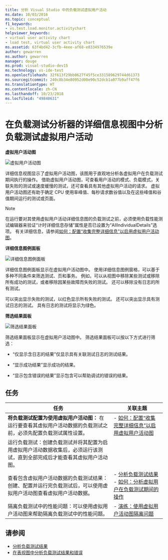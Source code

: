 ```yaml
---
title: 分析 Visual Studio 中的负载测试虚拟用户活动
ms.date: 10/03/2016
ms.topic: conceptual
f1_keywords:
- vs.test.load.monitor.activitychart
helpviewer_keywords:
- virtual user activity chart
- load test, virtual user activity chart
ms.assetid: 63f4bd42-3cfb-4eee-af68-e8334976539e
author: gewarren
ms.author: gewarren
manager: douge
ms.prod: visual-studio-dev15
ms.technology: vs-ide-test
ms.openlocfilehash: 32f613f29bb0627f45f5ce331589629744d61373
ms.sourcegitcommit: 240c8b34e80952d00e90c52dcb1a077b9aff47f6
ms.translationtype: HT
ms.contentlocale: zh-CN
ms.lasthandoff: 10/23/2018
ms.locfileid: "49840631"
---
```

# <a name="analyzing-load-test-virtual-user-activity-in-the-details-view-of-the-load-test-analyzer"></a>在负载测试分析器的详细信息视图中分析负载测试虚拟用户活动

**虚拟用户活动图**

 ![虚拟用户活动图](../test/media/virtual_actchart.png)

 详细信息视图显示了虚拟用户活动图，该图用于直观地分析各虚拟用户在负载测试期间执行的操作。 借助虚拟用户活动图，可查看用户活动的模式、负载模式，关联失败的测试或速度缓慢的测试，还可查看具有其他虚拟用户活动的请求。 虚拟用户活动图还有助于确定 CPU 使用率峰值、每秒请求数谷值以及在这些峰值和谷值期间运行的测试或页面。

> [!NOTE]
> 在运行要对其使用虚拟用户活动详细信息图的负载测试之前，必须使用负载性能测试编辑器来验证“计时详细信息存储”属性是否已设置为“AllIndividualDetails”选项。 有关详细信息，请参阅[如何：配置“收集完整详细信息”以启用虚拟用户活动图](../test/how-to-configure-load-tests-to-collect-full-details.md)。

 **详细信息图例面板**

 ![详细信息图例面板](../test/media/ltest_detailslegend.png)

 详细信息图例面板显示在虚拟用户活动图中。 使用详细信息图例窗格，可以基于多种不同条件来筛选测试、页和事务。 例如，可以从视图中移除某些测试或移除所有成功的测试，或者移除因某些故障而失败的测试。 还可以移除没有日志的所有测试。

 可以突出显示失败的测试，以红色显示所有失败的测试。 还可以突出显示具有测试日志的测试。 具有日志的测试将显示为绿色。

 **筛选结果面板**

 ![筛选结果面板](../test/media/ltest_filterresults.png)

 筛选结果面板显示在虚拟用户活动图中。 筛选结果面板可以按以下方式进行筛选：

-   “仅显示含日志的结果”仅显示具有关联测试日志的测试结果。

-   “显示成功结果”显示成功的结果。

-   “显示包含错误的结果”显示包含可以帮助调试的错误的结果。

## <a name="tasks"></a>任务

|任务|关联主题|
|-|-|
|**将负载测试配置为使用虚拟用户活动图：** 在运行要查看其虚拟用户活动数据的负载测试之前，必须先配置负载测试属性设置。|-   [如何：配置“收集完整详细信息”以启用虚拟用户活动图](../test/how-to-configure-load-tests-to-collect-full-details.md)|
|运行负载测试：创建负载测试并将其配置为启用虚拟用户活动数据收集后，必须运行该测试，直到全部完成后才能查看其虚拟用户活动图。||
|查看包含虚拟用户活动数据的负载测试结果：创建、配置并运行完负载测试后，可以使用虚拟用户活动图查看虚拟用户活动数据。|-   [分析负载测试结果](../test/analyze-load-test-results-using-the-load-test-analyzer.md)<br />-   [如何：分析虚拟用户在负载测试期间的操作](../test/how-to-analyze-virtual-user-activity-during-a-load-test.md)|
|隔离负载测试中的性能问题：可以使用虚拟用户活动图来帮助隔离负载测试中的性能问题。|-   [演练：使用虚拟用户活动图隔离问题](../test/walkthrough-use-the-virtual-user-activity-chart-to-isolate-issues.md)|

## <a name="see-also"></a>请参阅

- [分析负载测试结果](../test/analyze-load-test-results-using-the-load-test-analyzer.md)
- [在表视图中分析负载测试结果和错误](../test/analyze-load-test-results-and-errors-in-the-tables-view.md)